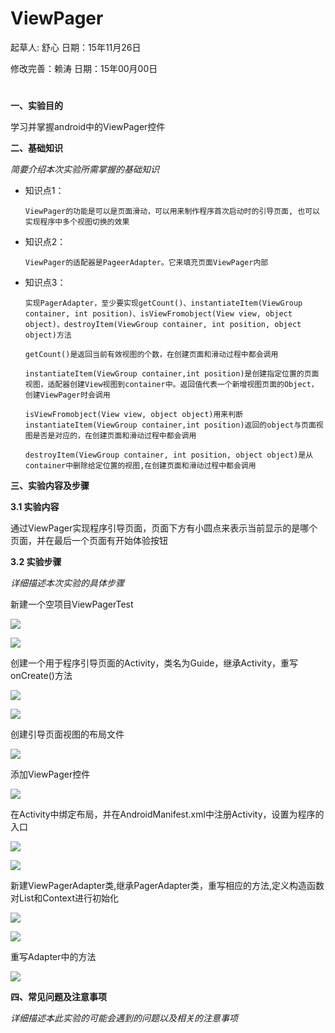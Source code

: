 # ViewPager

起草人: 舒心   日期：15年11月26日

修改完善：赖涛   日期：15年00月00日

# 

**一、实验目的**

学习并掌握android中的ViewPager控件

**二、基础知识**

*简要介绍本次实验所需掌握的基础知识*
   
* 知识点1：

      ViewPager的功能是可以是页面滑动，可以用来制作程序首次启动时的引导页面, 也可以实现程序中多个视图切换的效果

* 知识点2：

      ViewPager的适配器是PageerAdapter。它来填充页面ViewPager内部


* 知识点3：

      实现PagerAdapter，至少要实现getCount()、instantiateItem(ViewGroup container, int position)、isViewFromobject(View view, object object)、destroyItem(ViewGroup container, int position, object object)方法
      
      getCount()是返回当前有效视图的个数，在创建页面和滑动过程中都会调用
      
      instantiateItem(ViewGroup container,int position)是创建指定位置的页面视图，适配器创建View视图到container中。返回值代表一个新增视图页面的Object，创建ViewPager时会调用
      
      isViewFromobject(View view, object object)用来判断instantiateItem(ViewGroup container,int position)返回的object与页面视图是否是对应的，在创建页面和滑动过程中都会调用
      
      destroyItem(ViewGroup container, int position, object object)是从container中删除给定位置的视图,在创建页面和滑动过程中都会调用



   

**三、实验内容及步骤**

**3.1 实验内容**
 
 通过ViewPager实现程序引导页面，页面下方有小圆点来表示当前显示的是哪个页面，并在最后一个页面有开始体验按钮

**3.2 实验步骤**

*详细描述本次实验的具体步骤*

新建一个空项目ViewPagerTest


![](QQ截图20151130121247.png)

![](QQ截图20151130121357.png)


创建一个用于程序引导页面的Activity，类名为Guide，继承Activity，重写onCreate()方法

![](QQ截图20151130121754.png)

![](QQ截图20151130122334.png)

创建引导页面视图的布局文件

![](QQ截图20151130122532.png)

添加ViewPager控件

![](QQ截图20151130123540.png)

在Activity中绑定布局，并在AndroidManifest.xml中注册Activity，设置为程序的入口

![](QQ截图20151130125204.png)

![](QQ截图20151130125313.png)

新建ViewPagerAdapter类,继承PagerAdapter类，重写相应的方法,定义构造函数对List<View>和Context进行初始化

![](QQ截图.png)

![](QQ截图20151130130610.png)

重写Adapter中的方法

![](QQ截图20151130131715.png)



**四、常见问题及注意事项**

*详细描述本此实验的可能会遇到的问题以及相关的注意事项*


